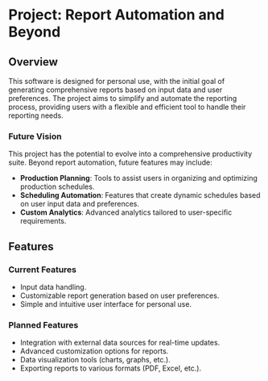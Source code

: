 # Project: Report Automation and Beyond

## Overview
This software is designed for personal use, with the initial goal of generating comprehensive reports based on input data and user preferences. The project aims to simplify and automate the reporting process, providing users with a flexible and efficient tool to handle their reporting needs.

### Future Vision
This project has the potential to evolve into a comprehensive productivity suite. Beyond report automation, future features may include:
- **Production Planning**: Tools to assist users in organizing and optimizing production schedules.
- **Scheduling Automation**: Features that create dynamic schedules based on user input data and preferences.
- **Custom Analytics**: Advanced analytics tailored to user-specific requirements.

## Features
### Current Features
- Input data handling.
- Customizable report generation based on user preferences.
- Simple and intuitive user interface for personal use.

### Planned Features
- Integration with external data sources for real-time updates.
- Advanced customization options for reports.
- Data visualization tools (charts, graphs, etc.).
- Exporting reports to various formats (PDF, Excel, etc.).

